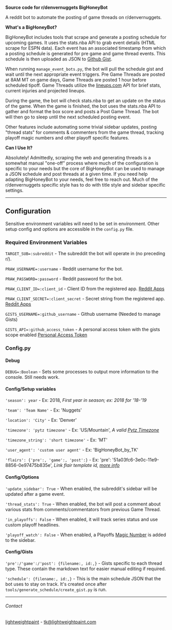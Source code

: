 **Source code for r/denvernuggets BigHoneyBot**

A reddit bot to automate the posting of game threads on r/denvernuggets.

**What's a BigHoneyBot?**

BigHoneyBot includes tools that scrape and generate a posting schedule for upcoming games. It uses the stats.nba API to 
grab event details (HTML scrape for ESPN data). Each event has an associated timestamp from which a posting schedule is
generated for pre game and game thread events. This schedule is then uploaded as JSON to 
[Github Gist](https://gist.github.com/).

When running `manage_event_bots.py`, the bot will pull the schedule gist and wait until the next appropriate event 
triggers. Pre Game Threads are posted at 8AM MT on game days, Game Threads are posted 1 hour before scheduled tipoff.
Game Threads utilize the [lineups.com](https://www.lineups.com/nba/lineups) API for brief stats, current injuries and 
projected lineups. 

During the game, the bot will check stats.nba to get an update on the status of the game. When the game is finished, the
bot uses the stats.nba API to gather and format the box score and posts a Post Game Thread. The bot will then go to
sleep until the next scheduled posting event. 

Other features include automating some trivial sidebar updates, posting "thread stats" for comments & commenters from
the game thread, tracking playoff magic numbers and other playoff specific features.

**Can I Use It?**

Absolutely! Admittedly, scraping the web and generating threads is a somewhat manual "one-off" process where much of the
configuration is specific to your needs but the core of BigHoneyBot can be used to manage a JSON schedule and post
threads at a given time. If you need help adapting BigHoneyBot to your needs, feel free to reach out. Much of the
r/denvernuggets specific style has to do with title style and sidebar specific settings. 

---

## Configuration

Sensitive environment variables will need to be set in environment. Other setup config and options are accessible in the 
`config.py` file.


### Required Environment Variables
`TARGET_SUB=:subreddit` - The subreddit the bot will operate in (no preceding r/).

`PRAW_USERNAME=:username` - Reddit username for the bot.

`PRAW_PASSWORD=:password` - Reddit password for the bot.

`PRAW_CLIENT_ID=:client_id` - Client ID from the registered app. 
[Reddit Apps](https://www.reddit.com/prefs/apps/)

`PRAW_CLIENT_SECRET=:client_secret` - Secret string from the registered app. 
[Reddit Apps](https://www.reddit.com/prefs/apps/)

`GISTS_USERNAME=:github_username` - Github username (Needed to manage Gists)

`GISTS_API=:github_access_token` - A personal access token with the gists scope enabled 
[Personal Access Token](https://github.com/settings/tokens)


### Config.py 

#### Debug

`DEBUG=:Boolean` - Sets some processes to output more information to the console. Still needs work.

#### Config/Setup variables

`'season': year` - Ex: 2018, *First year in season; ex: 2018 for '18-'19*

`'team': 'Team Name'` - Ex: 'Nuggets'

`'location': 'City'` - Ex: 'Denver'

`'timezone': 'pytz timezone'` - Ex: 'US/Mountain', *A valid 
[Pytz Timezone](https://gist.github.com/heyalexej/8bf688fd67d7199be4a1682b3eec7568)*

`'timezone_string': 'short timezone'` - Ex: 'MT'

`'user_agent': 'custom user agent'` - Ex: 'BigHoneyBot_by_TK'

`'flairs': {'pre':, 'game':, 'post':}` - Ex: 'pre': '51a03fc6-3e0c-11e9-8856-0e97475b835e', *Link flair template id,
[more info](https://praw.readthedocs.io/en/latest/code_overview/other/subredditflair.html)*


#### Config/Options

`'update_sidebar': True` - When enabled, the subreddit's sidebar will be updated after a game event.

`'thread_stats': True` - When enabled, the bot will post a comment about various stats from comments/commentators from 
previous Game Thread.

`'in_playoffs': False` - When enabled, it will track series status and use custom playoff headlines.

`'playoff_watch': False` - When enabled, a Playoffs [Magic Number](https://en.wikipedia.org/wiki/Magic_number_(sports))
is added to the sidebar.


#### Config/Gists
`'pre':/'game':/'post': {filename:, id:,}` - Gists specific to each thread type. These contain the markdown text for
easier manual editing if required.

`'schedule': {filename:, id:,}` - This is the main schedule JSON that the bot uses to stay on track. It's created once
after `tools/generate_schedule/create_gist.py` is run.

---

###### Contact

[lightweightpaint](https://www.lightweightpaint.com) - [tk@lightweightpaint.com](mailto:TK@lightweightpaint.com)
